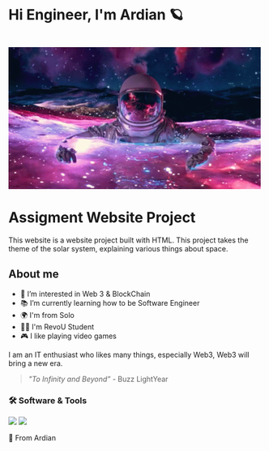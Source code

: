 # Hi Engineer, I'm Ardian 🪐
<br>
<img align="center" src="Assets/img/astronaut-space.gif">

# Assigment Website Project

<p>This website is a website project built with HTML. This project takes the theme of the solar system, explaining various things about space. </p>

## About me 
- 👀 I’m interested in Web 3 & BlockChain
- 📚 I’m currently learning how to be Software Engineer
- 🌍 I'm from Solo 
- 👨‍💻 I'm RevoU Student
- 🎮 I like playing video games

<p>I am an IT enthusiast who likes many things, especially Web3, Web3 will bring a new era.</p>

> _"To Infinity and Beyond”_ - Buzz LightYear

### 🛠 **Software & Tools**

<p>
    <img src="https://img.shields.io/badge/gitlab%20ci-%23181717.svg?style=for-the-badge&logo=gitlab&logoColor=white)">
    <img src="https://img.shields.io/badge/VSCode-007ACC?logo=visualstudiocode&logoColor=white&style=for-the-badge">
</p>

🙌 From Ardian

